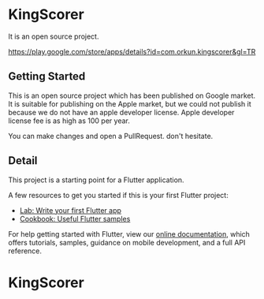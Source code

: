 # KingScorer

It is an open source project.

https://play.google.com/store/apps/details?id=com.orkun.kingscorer&gl=TR


## Getting Started

This is an open source project which has been published on Google market. It is suitable for publishing on the Apple market, but we could not publish it because we do not have an apple developer license. Apple developer license fee is as high as 100 per year.

You can make changes and open a PullRequest. don't hesitate.

## Detail
This project is a starting point for a Flutter application.

A few resources to get you started if this is your first Flutter project:

- [Lab: Write your first Flutter app](https://flutter.io/docs/get-started/codelab)
- [Cookbook: Useful Flutter samples](https://flutter.io/docs/cookbook)

For help getting started with Flutter, view our 
[online documentation](https://flutter.io/docs), which offers tutorials, 
samples, guidance on mobile development, and a full API reference.
# KingScorer

